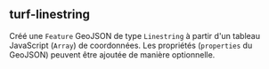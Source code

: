 ## turf-linestring

Créé une `Feature` GeoJSON de type `Linestring` à partir d'un tableau JavaScript (`Array`) de coordonnées. Les propriétés (`properties` du GeoJSON) peuvent être ajoutée de manière optionnelle.